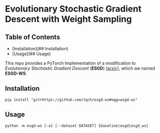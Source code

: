 # Evolutionary Stochastic Gradient Descent with Weight Sampling

## Table of Contents

- [Installation](## Installation)
- [Usage](## Usage)

This repo provides a PyTorch Implementation of a modification to *Evolutionary Stochastic Gradient Descent* (**ESGD**) [[arxiv]](https://arxiv.org/abs/1810.06773), which we named **ESGD-WS**.

## Installation

```
pip install "git+https://github.com/tqch/esgd-ws#egg=wsgd-ws"
```

## Usage
```
python -m esgd-ws [-a] [--dataset DATASET] {baseline|esgd|esgd_ws}
```

